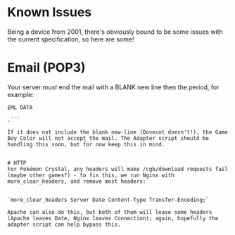 # Known Issues
Being a device from 2001, there's obviously bound to be some issues with the current specification, so here are some!

# Email (POP3)
Your server *must* end the mail with a BLANK new line then the period, for example:
```
EML DATA

.```

If it does not include the blank new-line (Dovecot doesn't!), the Game Boy Color will not accept the mail. The Adapter script should be handling this soon, but for now keep this in mind.


# HTTP
For Pokémon Crystal, any headers will make /cgb/download requests fail (maybe other games?) - to fix this, we run Nginx with more_clear_headers, and remove most headers:


`more_clear_headers Server Date Content-Type Transfer-Encoding;`

Apache can also do this, but both of them will leave some headers (Apache leaves Date, Nginx leaves Connection); again, hopefully the adapter script can help bypass this.

